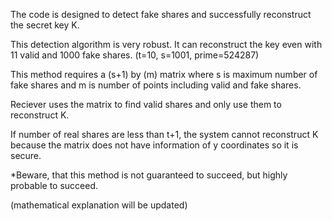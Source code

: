 The code is designed to detect fake shares and successfully reconstruct the secret key K.

This detection algorithm is very robust. It can reconstruct the key even with 11 valid and 1000 fake shares. (t=10, s=1001, prime=524287)

This method requires a (s+1) by (m) matrix where s is maximum number of fake shares and m is number of points including valid and fake shares.

Reciever uses the matrix to find valid shares and only use them to reconstruct K.

If number of real shares are less than t+1, the system cannot reconstruct K because the matrix does not have information of y coordinates so it is secure. 


*Beware, that this method is not guaranteed to succeed, but highly probable to succeed.

(mathematical explanation will be updated)